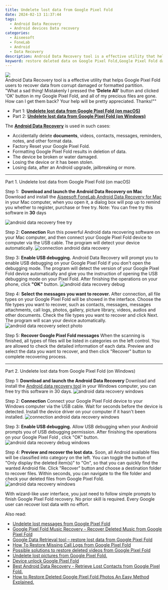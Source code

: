 ```yaml
---
title: Undelete lost data from Google Pixel Fold
date: 2024-02-13 11:37:44
tags: 
  - Android Data Recovery
  - Android devices Data recovery
categories: 
  - Aiseesoft
  - FoneLab
  - Android
  - Data Recovery
description: Android Data Recovery tool is a effective utility that helps Google Pixel Fold users to recover data from corrupt damaged or formatted partition.
keyword: restore deleted data on Google Pixel Fold,Google Pixel Fold data retrieval,Google Pixel Fold files disappear,Google Pixel Fold data disappear,Google Pixel Fold files lost,retrieve deleted files Google Pixel Fold,how to get the data back on Google Pixel Fold,Google Pixel Fold data deleted itself,Google Pixel Fold reset but recover data,extract data from water damaged phone Google Pixel Fold,how can i find my deleted data Google Pixel Fold,recover deleted data 2018 for Google Pixel Fold
---
```


<img src="https://img0mobiles.techidaily.com/images/best-assets/devices/google/google-pixel-fold/3.jpg" class="atpl-imgstyle"  />

<div class="atpl-content atpl-for-fonelab-android recover-data">

<div class="atpl-post-description-part-1">
Android Data Recovery tool is a effective utility that helps Google Pixel Fold users to recover data from corrupt damaged or formatted partition.
</div>
<div class="atpl-post-device-model-description">

</div>




<div class="atpl-post-description-part-2">
<div class="tpl-content-sub-paragraph-question">
  "What a sad thing! Mistakenly I pressed the <b>‘Delete All'</b> button and clicked 'OK' button in my Google Pixel Fold, and all of my precious files are gone. How can I get them back? Your help will be pretty appreciated. Thanks!""
</div>
</div>


<ul>
  <li>Part 1: <strong><a href="#p1">Undelete lost data from Google Pixel Fold (on macOS)</a></strong></li>
  <li>Part 2: <strong><a href="#p2">Undelete lost data from Google Pixel Fold (on Windows)</a></strong></li>
</ul>


<div class="atpl-post-description-part-3">
<div class="tpl-content-sub-paragraph-normal">
  <p>
      The <a href="https://tools.techidaily.com/aiseesoft-android-data-recovery/" target="_blank" rel="noopener"><strong>Android Data Recovery</strong></a> is used in such cases:
  </p>
  <ul class="tpl-content-sub-paragraph-ul-style">
    <li>Accidentally delete <strong>documents</strong>, videos, contacts, messages, reminders, notes, and other format data.</li>
    <li>Factory Reset your Google Pixel Fold.</li>
    <li>Formatting Google Pixel Fold results in deletion of data.</li>
    <li>The device be broken or water damaged.</li>
    <li>Losing the device or it has been stolen.</li>
    <li>Losing data, after an Android upgrade, jailbreaking or more.</li>
  </ul>
</div>
</div>


<!-- Part 1 -->
<a id="p1" name="p1" ></a><hr>

<div>
  <span class="atpl-step-part-style">Part 1. Undelete lost data from Google Pixel Fold (on macOS)</span>
</div>  

<span class="atpl-stepstyle-a"><span>Step 1: </span></span> <strong>Download and launch the Android Data Recovery on Mac</strong>
Download and install the <a href="https://tools.techidaily.com/aiseesoft-android-data-recovery-for-mac/" target="_blank" rel="noopener">Aiseesoft FoneLab Android Data Recovery for Mac</a> in your Mac computer, when you open it, a dialog box will pop up to remind you whether to register, purchase or free try.
Note: You can free try this software in <strong>30</strong> days

<img src="https://tools.techidaily.com/images/apps/aiseesoft/android-data-recovery/mac-free-try.png" class="atpl-imgstyle" alt="android data recovery free try" />

<span class="atpl-stepstyle-a"><span>Step 2: </span></span> <strong>Connection</strong>
Run this powerful Android data recovering software on your Mac computer, and then connect your Google Pixel Fold device to computer via the USB cable. The program will detect your device automatically.
<img src="https://tools.techidaily.com/images/apps/aiseesoft/android-data-recovery/mac-connection-interface.jpg" class="atpl-imgstyle" alt="connection android data recovery" />

<span class="atpl-stepstyle-a"><span>Step 3: </span></span> <strong>Enable USB debugging.</strong>
Android Data Recovery will prompt you to enable USB debugging on your Google Pixel Fold  if you don't open the debugging mode. The program will detect the version of your Google Pixel Fold device automatically and give you the instruction of opening the USB debugging mode on your Pixel Fold. After finishing the operations on your phone, click <strong>"OK"</strong> button.
<img src="https://tools.techidaily.com/images/apps/aiseesoft/android-data-recovery/mac-android-usb-debug.jpg"  class="atpl-imgstyle" alt="android data recovery debug" />

<span class="atpl-stepstyle-a"><span>Step 4: </span></span> <strong>Select the messages you want to recover.</strong>
After connection, all file types on your Google Pixel Fold will be showed in the interface. Choose the file types you want to recover, such as contacts, messages, messages attachments, call logs, photos, gallery, picture library, videos, audios and other documents. Check the file types you want to recover and click Next. The program will scan your device automatically.
<img src="https://tools.techidaily.com/images/apps/aiseesoft/android-data-recovery/mac-choose-type-photos.jpg" class="atpl-imgstyle" alt="android data recovery select photo" />

<span class="atpl-stepstyle-a"><span>Step 5: </span></span> <strong>Recover Google Pixel Fold messages</strong>
When the scanning is finished, all types of files will be listed in categories on the left control. You are allowed to check the detailed information of each data. Preview and select the data you want to recover, and then click "Recover" button to complete recovering process.


<a id="p2" name="p2"></a><hr>

<!-- Part 2 -->
<div>
  <span class="atpl-step-part-style">Part 2. Undelete lost data from Google Pixel Fold (on Windows)</span>
</div>

<span class="atpl-stepstyle-a"><span>Step 1: </span></span> <strong>Download and launch the Android Data Recovery</strong>
Download and install the <a href="https://tools.techidaily.com/aiseesoft-android-data-recovery-for-win/" target="_blank" rel="noopener">Android data recovery tool</a> in your Windows computer, you can free try this software in 30 days.
<img src="https://tools.techidaily.com/images/apps/aiseesoft/android-data-recovery/win-start-interface.png"  class="atpl-imgstyle" alt="android data recovery windows" />

<span class="atpl-stepstyle-a"><span>Step 2: </span></span> <strong>Connection</strong>
Connect your Google Pixel Fold device to your Windows computer via the USB cable. Wait for seconds before the device is detected. Install the device driver on your computer if it hasn't been installed.
<img src="https://tools.techidaily.com/images/apps/aiseesoft/android-data-recovery/win-connection-interface.png" class="atpl-imgstyle" alt="connection android data recovery windows" />

<span class="atpl-stepstyle-a"><span>Step 3: </span></span> <strong>Enable USB debugging.</strong>
Allow USB debugging when your Android prompts you of USB debugging permission. After finishing the operations on your Google Pixel Fold , click "OK" button.
<img src="https://tools.techidaily.com/images/apps/aiseesoft/android-data-recovery/win-android-usb-debug.png" class="atpl-imgstyle" alt="android data recovery debug windows" />

<span class="atpl-stepstyle-a"><span>Step 4: </span></span> <strong>Preview and recover the lost data.</strong>
Soon, all Android available files will be classified into category on the left. You can toggle the button of "Only display the deleted item(s)" to "On", so that you can quickly find the wanted Android file. Click "Recover" button and choose a destination folder to recover files. Within seconds, you can navigate to the file folder and check your deleted files from Google Pixel Fold.
<img src="https://tools.techidaily.com/images/apps/aiseesoft/android-data-recovery/win-recover-photos.png" class="atpl-imgstyle" alt="android data recovery windows" />

<div class="atpl-post-description-part-4">
<div class="tpl-content-sub-paragraph-normal">
  <p>
    With wizard-like user interface, you just need to follow simple prompts to finish Google Pixel Fold recovery. No prior skill is required. Every Google user can recover lost data with no effort.
  </p>
</div>
</div>


<ins class="adsbygoogle"
     style="display:block"
     data-ad-client="ca-pub-7571918770474297"
     data-ad-slot="8358498916"
     data-ad-format="auto"
     data-full-width-responsive="true"></ins>

<span class="atpl-alsoreadstyle">Also read:</span>
<div><ul>
<li><a href="/undelete-lost-messages-from-google-pixel-fold-by-fonelab-android-recover-messages/" target="_blank" rel="noopener"><u>Undelete lost messages from Google Pixel Fold</u></a></li>
<li><a href="/google-pixel-fold-music-recovery-recover-deleted-music-from-google-pixel-fold-by-fonelab-android-recover-music/" target="_blank" rel="noopener"><u>Google Pixel Fold Music Recovery - Recover Deleted Music from Google Pixel Fold</u></a></li>
<li><a href="/google-data-retrieval-tool-restore-lost-data-from-google-pixel-fold-by-fonelab-android-recover-data/" target="_blank" rel="noopener"><u>Google Data Retrieval tool – restore lost data from Google Pixel Fold</u></a></li>
<li><a href="/how-to-restore-missing-call-logs-from-google-pixel-fold-by-fonelab-android-recover-call-logs/" target="_blank" rel="noopener"><u>How To  Restore Missing Call Logs from Google Pixel Fold</u></a></li>
<li><a href="/possible-solutions-to-restore-deleted-videos-from-google-pixel-fold-by-fonelab-android-recover-video/" target="_blank" rel="noopener"><u>Possible solutions to restore deleted videos from Google Pixel Fold</u></a></li>
<li><a href="/undelete-lost-pictures-from-google-pixel-fold-by-fonelab-android-recover-pictures/" target="_blank" rel="noopener"><u>Undelete lost pictures from Google Pixel Fold.</u></a></li>
<li><a href="/device-unlock-google-pixel-fold-by-drfone-android-unlock-android-unlock/" target="_blank" rel="noopener"><u>Device unlock  Google Pixel Fold</u></a></li>
<li><a href="/best-android-data-recovery-retrieve-lost-contacts-from-google-pixel-fold-by-fonelab-android-recover-contacts/" target="_blank" rel="noopener"><u>Best Android Data Recovery - Retrieve Lost Contacts from Google Pixel Fold.</u></a></li>
<li><a href="/how-to-restore-deleted-google-pixel-fold-photos-an-easy-method-explained-by-fonelab-android-recover-photos/" target="_blank" rel="noopener"><u>How to Restore Deleted Google Pixel Fold Photos  An Easy Method Explained.</u></a></li>
</ul></div>

</div>
